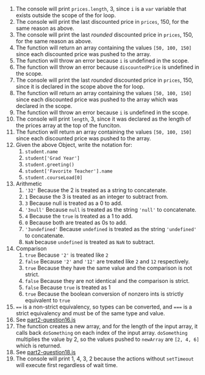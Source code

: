1. The console will print `prices.length`, 3, since `i` is a `var` variable that exists outside the scope of the for loop.
2. The console will print the last discounted price in `prices`, 150, for the same reason as above.
3. The console will print the last *rounded* discounted price in `prices`, 150, for the same reason as above.
4. The function will return an array containing the values `[50, 100, 150]` since each discounted price was pushed to the array.
5. The function will throw an error because `i` is undefined in the scope.
6. The function will throw an error because `discountedPrice` is undefined in the scope.
7. The console will print the last *rounded* discounted price in `prices`, 150, since it is declared in the scope above the for loop.
8. The function will return an array containing the values `[50, 100, 150]` since each discounted price was pushed to the array which was declared in the scope.
9. The function will throw an error because `i` is undefined in the scope.
10. The console will print `length`, 3, since it was declared as the length of the prices array at the top of the funciton.
11. The function will return an array containing the values `[50, 100, 150]` since each discounted price was pushed to the array.
12. Given the above Object, write the notation for:
    1.  `student.name`
    2.  `student['Grad Year']`
    3.  `student.greeting()`
    4.  `student['Favorite Teacher'].name`
    5.  `student.courseLoad[0]`
13. Arithmetic
    1.  `'32'` Because the 2 is treated as a string to concatenate.
    2.  `1` Because the 3 is treated as an integer to subtract from.
    3.  `3` Because null is treated as a 0 to add.
    4.  `'3null'` Because `null` is treated as the string `'null'` to concatenate.
    5.  `4` Because the `true` is treated as a 1 to add.
    6.  `0` Because both are treated as 0s to add.
    7.  `'3undefined'` Because `undefined` is treated as the string `'undefined'` to concatenate.
    8.  `NaN` because `undefined` is treated as `NaN` to subtract.
14. Comparison
    1.  `true` Because `'2'` is treated like `2`
    2.  `false` Because `'2'` and `'12'` are treated like `2` and `12` respectively.
    3.  `true` Because they have the same value and the comparison is not strict.
    4.  `false` Because they are not identical and the comparison is strict.
    5.  `false` Because `true` is treated as 1
    6.  `true` Because the boolean conversion of nonzero ints is strictly equivalent to `true`
15. `==` is a non-strict equivalency, so types can be converted, and `===` is a strict equivalency and must be of the same type and value.
16. See [part2-question16.js](part2-question16.js)
17. The function creates a new array, and for the length of the input array, it calls back `doSomething` on each index of the input array. `doSomething` multiplies the value by 2, so the values pushed to `newArray` are `[2, 4, 6]` which is returned.
18. See [part2-question18.js](part2-question18.js)
19. The console will print 1, 4, 3, 2 because the actions without `setTimeout` will execute first regardless of wait time.